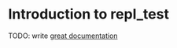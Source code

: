 # Introduction to repl_test

TODO: write [great documentation](http://jacobian.org/writing/what-to-write/)
